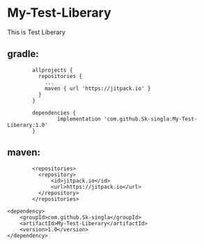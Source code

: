# My-Test-Liberary
This is Test Liberary


gradle:
----------------------------
            allprojects {
              repositories {
                ...
                maven { url 'https://jitpack.io' }
              }
            }

            dependencies {
                    implementation 'com.github.Sk-singla:My-Test-Liberary:1.0'
            }

maven:
---------------------------
            <repositories>
              <repository>
                  <id>jitpack.io</id>
                  <url>https://jitpack.io</url>
              </repository>
            </repositories>

	<dependency>
	    <groupId>com.github.Sk-singla</groupId>
	    <artifactId>My-Test-Liberary</artifactId>
	    <version>1.0</version>
	</dependency>

